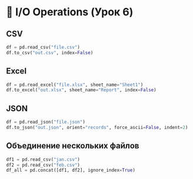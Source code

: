# 📂 I/O Operations (Урок 6)

## CSV

``` python
df = pd.read_csv("file.csv")
df.to_csv("out.csv", index=False)
```

## Excel

``` python
df = pd.read_excel("file.xlsx", sheet_name="Sheet1")
df.to_excel("out.xlsx", sheet_name="Report", index=False)
```

## JSON

``` python
df = pd.read_json("file.json")
df.to_json("out.json", orient="records", force_ascii=False, indent=2)
```

## Объединение нескольких файлов

``` python
df1 = pd.read_csv("jan.csv")
df2 = pd.read_csv("feb.csv")
df_all = pd.concat([df1, df2], ignore_index=True)
```